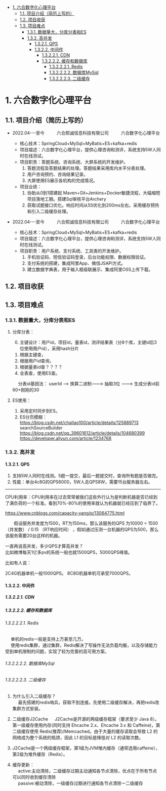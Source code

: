 
<!-- TOC -->

- [1. 六合数字化心理平台](#1-六合数字化心理平台)
    - [1.1. 项目介绍（简历上写的）](#11-项目介绍简历上写的)
    - [1.2. 项目收获](#12-项目收获)
    - [1.3. 项目难点](#13-项目难点)
        - [1.3.1. 数据量大，分库分表和ES](#131-数据量大分库分表和es)
        - [1.3.2. 高并发](#132-高并发)
            - [1.3.2.1. QPS](#1321-qps)
            - [1.3.2.2. 中间件](#1322-中间件)
                - [1.3.2.2.1. CDN](#13221-cdn)
                - [1.3.2.2.2. 缓存和数据库](#13222-缓存和数据库)
                    - [1.3.2.2.2.1. Redis](#132221-redis)
                    - [1.3.2.2.2.2. 数据库MySql](#132222-数据库mysql)
                    - [1.3.2.2.2.3. 二级缓存](#132223-二级缓存)

<!-- /TOC -->


# 1. 六合数字化心理平台  

## 1.1. 项目介绍（简历上写的）

* 2022.04---至今 &emsp; &emsp; 六合熙诚信息科技有限公司 &emsp; &emsp; 六合数字化心理平台    
    * 核心技术：SpringCloud+MySql+MyBatis+ES+kafka+redis  
    * 项目描述：六合数字化心理平台，提供心理咨询和测评，系统支持5W人同时在线测试。  
    * 项目职责：答题系统、咨询系统、大屏系统的开发维护。  
        1. 答题流程及答题结果的处理。答题结果采用库内水平分表处理。    
        2. 用户咨询预约、咨询结果记录。  
        3. 大屏使用ES展示各机构的完成情况。  
    * 项目业绩：  
        1. 协助从0到1搭建起 Maven+Git+Jenkins+Docker敏捷流程，大幅缩短项目落地工期。搭建Sql审核平台Archery
        2. 获取试题接口优化。响应时间从5S优化到200ms左右。采用缓存预热和引入二级缓存处理。  

* 2022.04---至今 &emsp; &emsp; 六合熙诚信息科技有限公司 &emsp; &emsp; 六合数字化心理平台    
    * 核心技术：SpringCloud+MySql+MyBatis+ES+kafka+redis  
    * 项目描述：六合数字化心理平台，提供心理咨询和测评，系统支持5W人同时在线测试。  
    * 项目职责：用户系统、支付系统、工具类的开发维护。  
        1. 手机验证码、短信验证码登录，后台功能权限、数据权限验证。  
        2. 支付系统的搭建，集成阿里App、微信JSAPI方式。  
        3. 建立数据字典表，用于输入框级联展示、集成阿里OSS上传下载。



## 1.2. 项目收获  


## 1.3. 项目难点  

### 1.3.1. 数据量大，分库分表和ES
1. 分库分表：  

    0. 主键设计：用户id，项目id，量表id，测评结果表（分8个库，主键id后3位使用用户id），采用hash分片  
    1. 根据主键查，
    2. 根据用户id查询，
    3. 根据量表id查？？？？
    4. 全表查，使用ES查。  

    &emsp; 分表id基因法： userId --> 换算二进制---> 抽取3位  --->  生成分表id前60+刚刚的30  

2. ES使用：  
    1. 采用定时同步到ES。  
    2. ES分页模糊：
        https://blog.csdn.net/chaitao100/article/details/125889713  
        searchSourceBulider https://blog.csdn.net/qq_39601612/article/details/104680399  
        https://developer.aliyun.com/article/1234768     


### 1.3.2. 高并发
#### 1.3.2.1. QPS  
1. 支持5W人同时在线测。5题一提交，最后一题提交时，查询所有题是否做完。  
2. 性能：单台4c8G的QPS6000，5W人总QPS8W，需要15台服务器左右。  

--------

CPU利用率：CPU利用率在过去常常被我们这些外行认为是判断机器是否已经到了满负荷的一个标准。看到70%-80%的使用率就认为机器就已经压到了临界了。  

https://www.cnblogs.com/capacity-yang/p/13064775.html 

　　假设服务并发度为1500，RT为150ms，那么该服务的QPS 为10000 = 1500（并发数） /  0.15 （RT响应时间） ，假如通过压测一台机器的QPS为500，那么该服务需要20台这样的机器。


一直再说高并发，多少QPS才算高并发？  
比如微博每天1亿多pv的系统一般也就1500QPS，5000QPS峰值。

比如有人说：

2C4G机器单机一般1000QPS。
8C8G机器单机可承受7000QPS。

#### 1.3.2.2. 中间件  

##### 1.3.2.2.1. CDN  


##### 1.3.2.2.2. 缓存和数据库  

###### 1.3.2.2.2.1. Redis  
&emsp; 单机的redis一般是支持上万甚至几万。  
&emsp; 使用redis集群，通过集群，Redis解决了写操作无法负载均衡，以及存储能力受到单机限制的问题，实现了较为完善的高可用方案。

###### 1.3.2.2.2.2. 数据库MySql  




###### 1.3.2.2.2.3. 二级缓存  
1. 为什么引入二级缓存？  
&emsp; 最先搭建的redis哨兵，获取不到连接。先使用二级缓存解决，再把redis改集群方式安装。    

2. 二级缓存J2Cache
&emsp; J2Cache是开源的两级缓存框架（要求至少 Java 8）。第一级缓存使用内存(同时支持 Ehcache 2.x、Ehcache 3.x 和 Caffeine)，第二级缓存使用 Redis(推荐)/Memcached。由于大量的缓存读取会导致 L2 的网络成为整个系统的瓶颈，因此 L1 的目标是降低对 L2 的读取次数。  

1. J2Cache是一个两级缓存框架，第1级为JVM堆内缓存（通常选用caffeine），第2级为堆外缓存（Redis）。   
2. 缓存更新：  
&emsp; active:主动清除，二级缓存过期主动通知各节点清除，优点在于所有节点可以同时收到缓存清除  
&emsp; passive:被动清除，一级缓存过期进行通知各节点清除一二级缓存  


